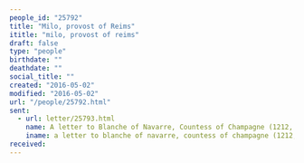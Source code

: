 ```yaml
---
people_id: "25792"
title: "Milo, provost of Reims"
ititle: "milo, provost of reims"
draft: false
type: "people"
birthdate: ""
deathdate: ""
social_title: ""
created: "2016-05-02"
modified: "2016-05-02"
url: "/people/25792.html"
sent:
  - url: letter/25793.html
    name: A letter to Blanche of Navarre, Countess of Champagne (1212, October)
    iname: a letter to blanche of navarre, countess of champagne (1212, october)
received:
---
```

